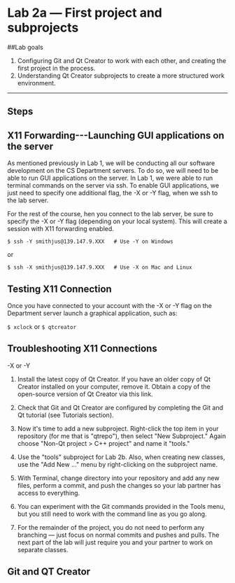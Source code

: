 # Lab 2a — First project and subprojects

##Lab goals
1. Configuring Git and Qt Creator to work with each other, and creating the first project in the process.
2. Understanding Qt Creator subprojects to create a more structured work environment.

--------------------------------

## Steps

## X11 Forwarding---Launching GUI applications on the server

As mentioned previously in Lab 1, we will be conducting all our software development on the CS Department servers. To do so, we will need to be able to run GUI applications on the server. In Lab 1, we were able to run terminal commands on the server via ssh. To enable GUI applications, we just need to specify one additional flag, the -X or -Y flag, when we ssh to the lab server.

For the rest of the course, hen you connect to the lab server, be sure to specify the -X or -Y flag (depending on your local system). This will create a session with X11 forwarding enabled.

```
$ ssh -Y smithjus@139.147.9.XXX   # Use -Y on Windows
```
or
```
$ ssh -X smithjus@139.147.9.XXX   # Use -X on Mac and Linux
```


## Testing X11 Connection
Once you have connected to your account with the -X or -Y flag on the Department server launch a graphical application, such as:

```$ xclock```
or
```$ qtcreator```



## Troubleshooting X11 Connections
-X or -Y 

1. Install the latest copy of Qt Creator.
If you have an older copy of Qt Creator installed on your computer, remove it. Obtain a copy of the open-source version of Qt Creator via this link.


2. Check that Git and Qt Creator are configured by completing the Git and Qt tutorial (see Tutorials section).


3. Now it's time to add a new subproject. Right-click the top item in your repository (for me that is "qtrepo"), then select "New Subproject." Again choose "Non-Qt project > C++ project" and name it "tools."


4. Use the "tools" subproject for Lab 2b. Also, when creating new classes, use the "Add New ..." menu by right-clicking on the subproject name.

5. With Terminal, change directory into your repository and add any new files, perform a commit, and push the changes so your lab partner has access to everything.

6. You can experiment with the Git commands provided in the Tools menu, but you still need to work with the command line as you go along.

7. For the remainder of the project, you do not need to perform any branching — just focus on normal commits and pushes and pulls. The next part of the lab will just require you and your partner to work on separate classes.

## Git and QT Creator
